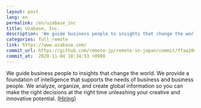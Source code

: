 ```yaml
---
layout: post
lang: en
permalink: /en/uzabase_inc
title: Uzabase, Inc.
description: 'We guide business people to insights that change the world. We provide a foundation of intelligence that supports the needs of business and business people. We analyze, organize, and create global information so you can make the right decisions at the right time unleashing your creative and innovative potential. (Hiring)'
categories: full_remote
link: https://www.uzabase.com/
commit_url: https://github.com/remote-jp/remote-in-japan/commit/ffaa20e1f464e75422b6dbf7c404de55b151abe4
commit_at:  2020-11-04 18:34:53 +0900
---
```


<p>We guide business people to insights that change the world. We provide a foundation of intelligence that supports the needs of business and business people. We analyze, organize, and create global information so you can make the right decisions at the right time unleashing your creative and innovative potential. <a href="https://www.uzabase.com/careers/">(Hiring)</a></p>
